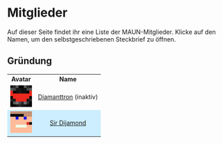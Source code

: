 # Mitglieder
Auf dieser Seite findet ihr eine Liste der MAUN-Mitglieder. Klicke auf den Namen, um den selbstgeschriebenen Steckbrief zu öffnen.

## Gründung
<table>
    <tr>
        <td align="center" style="vertical-align:middle"><b>Avatar</b></td>
        <td align="center" style="vertical-align:middle"><b>Name</b></td>
    </tr>
    <tr>
        <td height="55" align="center" style="vertical-align:middle"><img src="Face/Diamanttron.png" width="50"></td>
        <td height="55" align="center" style="vertical-align:middle"><a href="https://themaun.github.io/Mitglieder/Diamanttron">Diamanttron</a> (inaktiv)</td>
    </tr>
    <tr bgcolor="#CCEEFF">
        <td height="55" align="center" style="vertical-align:middle"><img src="Face/Sir_Dijamond.png" width="50"></td>
        <td height="55" align="center" style="vertical-align:middle"><a href="https://themaun.github.io/Mitglieder/Sir_Dijamond">Sir Dijamond</a></td>
    </tr>
</table>
